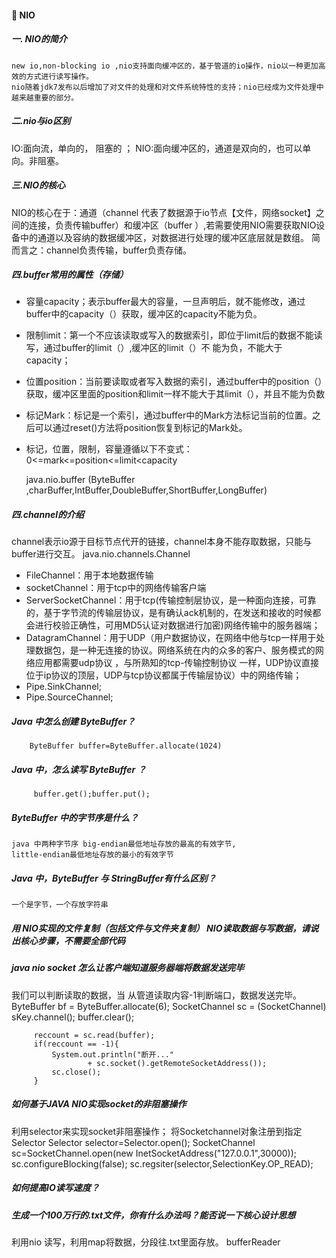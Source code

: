 #### :snail: NIO
 ##### 一. NIO的简介
    new io,non-blocking io ,nio支持面向缓冲区的，基于管道的io操作，nio以一种更加高效的方式进行读写操作。
    nio随着jdk7发布以后增加了对文件的处理和对文件系统特性的支持；nio已经成为文件处理中越来越重要的部分。

  ##### 二.nio与io区别
  IO:面向流，单向的， 阻塞的 ； NIO:面向缓冲区的，通道是双向的，也可以单向。非阻塞。


  #####  三.NIO的核心
  NIO的核心在于：通道（channel 代表了数据源于io节点【文件，网络socket】之间的连接，负责传输buffer）和缓冲区（buffer ）,若需要使用NIO需要获取NIO设备中的通道以及容纳的数据缓冲区，对数据进行处理的缓冲区底层就是数组。
  简而言之：channel负责传输，buffer负责存储。

  #####  四.buffer常用的属性（存储）
  - 容量capacity；表示buffer最大的容量，一旦声明后，就不能修改，通过buffer中的capacity（）获取，缓冲区的capacity不能为负。
  - 限制limit：第一个不应该读取或写入的数据索引，即位于limit后的数据不能读写，通过buffer的limit（）,缓冲区的limit（）不
  能为负，不能大于capacity；
  - 位置position：当前要读取或者写入数据的索引，通过buffer中的position（）获取，缓冲区里面的position和limit一样不能大于其limit（），并且不能为负数
  - 标记Mark：标记是一个索引，通过buffer中的Mark方法标记当前的位置。之后可以通过reset()方法将position恢复到标记的Mark处。
  - 标记，位置，限制，容量遵循以下不变式：0<=mark<=position<=limit<capacity

    java.nio.buffer (ByteBuffer ,charBuffer,IntBuffer,DoubleBuffer,ShortBuffer,LongBuffer)

  #####  四.channel的介绍
  channel表示io源于目标节点代开的链接，channel本身不能存取数据，只能与buffer进行交互。
  java.nio.channels.Channel
  - FileChannel：用于本地数据传输
  - socketChannel：用于tcp中的网络传输客户端
  - ServerSocketChannel：用于tcp(传输控制层协议，是一种面向连接，可靠的，基于字节流的传输层协议，是有确认ack机制的，在发送和接收的时候都会进行校验正确性，可用MD5认证对数据进行加密)网络传输中的服务器端；
  - DatagramChannel：用于UDP（用户数据协议，在网络中他与tcp一样用于处理数据包，是一种无连接的协议。网络系统在内的众多的客户、服务模式的网络应用都需要udp协议
  ，与所熟知的tcp-传输控制协议  一样，UDP协议直接位于ip协议的顶层，UDP与tcp协议都属于传输层协议）中的网络传输；
  - Pipe.SinkChannel;
  - Pipe.SourceChannel;



#####  Java 中怎么创建 ByteBuffer？
        ByteBuffer buffer=ByteBuffer.allocate(1024)

##### Java 中，怎么读写 ByteBuffer ？
         buffer.get();buffer.put();

##### ByteBuffer 中的字节序是什么？
    java 中两种字节序 big-endian最低地址存放的最高的有效字节,
    little-endian最低地址存放的最小的有效字节

##### Java 中，ByteBuffer 与 StringBuffer有什么区别？
    一个是字节，一个存放字符串

##### 用 NIO实现的文件复制（包括文件与文件夹复制） NIO读取数据与写数据，请说出核心步骤，不需要全部代码


##### java nio socket 怎么让客户端知道服务器端将数据发送完毕
 我们可以判断读取的数据，当 从管道读取内容-1判断端口，数据发送完毕。
 ByteBuffer bf = ByteBuffer.allocate(6);
         SocketChannel sc = (SocketChannel) sKey.channel();
         buffer.clear();

         reccount = sc.read(buffer);
         if(reccount == -1){
             System.out.println("断开..."
                     + sc.socket().getRemoteSocketAddress());
             sc.close();
         }



##### 如何基于JAVA NIO实现socket的非阻塞操作
利用selector来实现socket非阻塞操作；
  将Socketchannel对象注册到指定Selector
  Selector selector=Selector.open();
  SocketChannel sc=SocketChannel.open(new InetSocketAddress("127.0.0.1",30000));
  sc.configureBlocking(false);
  sc.regsiter(selector,SelectionKey.OP_READ);

##### 如何提高IO读写速度？


##### 生成一个100万行的.txt文件，你有什么办法吗？能否说一下核心设计思想
  利用nio 读写，利用map将数据，分段往.txt里面存放。 bufferReader
